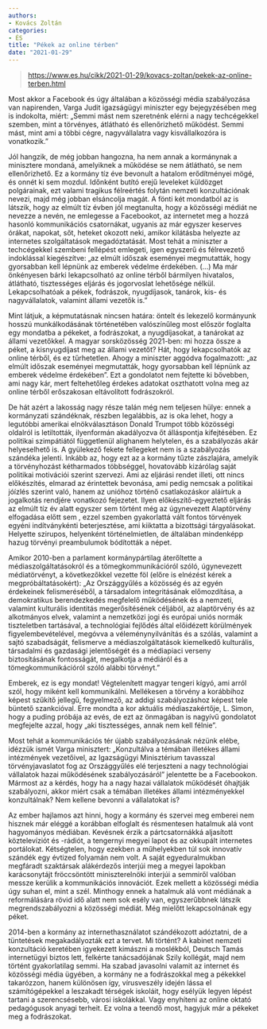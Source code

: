 ```yaml
---
authors:
- Kovács Zoltán
categories:
- ÉS
title: "Pékek az online térben"
date: "2021-01-29"
---
```


> https://www.es.hu/cikk/2021-01-29/kovacs-zoltan/pekek-az-online-terben.html

Most akkor a Facebook és úgy általában a közösségi média szabályozása van napirenden, Varga Judit igazságügyi miniszter egy bejegyzésében meg is indokolta, miért: „Semmi mást nem szeretnénk elérni a nagy techcégekkel szemben, mint a törvényes, átlátható és ellenőrizhető működést. Semmi mást, mint ami a többi cégre, nagyvállalatra vagy kisvállalkozóra is vonatkozik.”

Jól hangzik, de még jobban hangozna, ha nem annak a kormánynak a minisztere mondaná, amelyiknek a működése se nem átlátható, se nem ellenőrizhető. Ez a kormány tíz éve bevonult a hatalom erődítményei mögé, és onnét ki sem mozdul. Időnként butító erejű leveleket küldözget polgárainak, ezt valami tragikus félreértés folytán nemzeti konzultációnak nevezi, majd még jobban elsáncolja magát. A fönti két mondatból az is látszik, hogy az elmúlt tíz évben jól megtanulta, hogy a közösségi médiát ne nevezze a nevén, ne emlegesse a Facebookot, az internetet meg a hozzá hasonló kommunikációs csatornákat, ugyanis az már egyszer keserves órákat, napokat, sőt, heteket okozott neki, amikor kilátásba helyezte az internetes szolgáltatások megadóztatását. Most tehát a miniszter a techcégekkel szembeni fellépést emlegeti, igen egyszerű és félrevezető indoklással kiegészítve: „az elmúlt időszak eseményei megmutatták, hogy gyorsabban kell lépnünk az emberek védelme érdekében. (...) Ma már önkényesen bárki lekapcsolható az online térből bármilyen hivatalos, átlátható, tisztességes eljárás és jogorvoslat lehetősége nélkül. Lekapcsolhatóak a pékek, fodrászok, nyugdíjasok, tanárok, kis- és nagyvállalatok, valamint állami vezetők is.”

Mint látjuk, a képmutatásnak nincsen határa: öntelt és lekezelő kormányunk hosszú munkálkodásának történetében valószínűleg most először foglalta egy mondatba a pékeket, a fodrászokat, a nyugdíjasokat, a tanárokat az állami vezetőkkel. A magyar sorsközösség 2021-ben: mi hozza össze a péket, a kisnyugdíjast meg az állami vezetőt? Hát, hogy lekapcsolhatók az online térből, és ez tűrhetetlen. Ahogy a miniszter aggódva fogalmazott: „az elmúlt időszak eseményei megmutatták, hogy gyorsabban kell lépnünk az emberek védelme érdekében”. Ezt a gondolatot nem fejtette ki bővebben, ami nagy kár, mert feltehetőleg érdekes adatokat oszthatott volna meg az online térből erőszakosan eltávolított fodrászokról.

De hát azért a lakosság nagy része talán még nem teljesen hülye: ennek a kormányzati szándéknak, részben legalábbis, az is oka lehet, hogy a legutóbbi amerikai elnökválasztáson Donald Trumpot több közösségi oldalról is letiltották, ilyenformán akadályozva őt álláspontja kifejtésében. Ez politikai szimpátiától függetlenül alighanem helytelen, és a szabályozás akár helyeselhető is. A gyülekező fekete fellegeket nem is a szabályozás szándéka jelenti. Inkább az, hogy ezt az a kormány tűzte zászlajára, amelyik a törvényhozást kétharmados többséggel, hovatovább kizárólag saját politikai motivációi szerint szervezi. Ami az eljárási rendet illeti, ott nincs előkészítés, elmarad az érintettek bevonása, ami pedig nemcsak a politikai jóízlés szerint való, hanem az unióhoz történő csatlakozáskor aláírtuk a jogalkotás rendjére vonatkozó fejezetet. Ilyen előkészítő-egyeztető eljárás az elmúlt tíz év alatt egyszer sem történt  még az úgynevezett Alaptörvény elfogadása előtt sem , ezzel szemben gyakorlattá vált fontos törvények egyéni indítványkénti beterjesztése, ami kiiktatta a bizottsági tárgyalásokat. Helyette szirupos, helyenként történelmietlen, de általában mindenképp hazug törvényi preambulumok bódították a népet.

Amikor 2010-ben a parlament kormánypártilag áterőltette a médiaszolgáltatásokról és a tömegkommunikációról szóló, úgynevezett médiatörvényt, a következőkkel vezette föl (előre is elnézést kérek a megpróbáltatásokért): „Az Országgyűlés a közösség és az egyén érdekeinek felismeréséből, a társadalom integritásának előmozdítása, a demokratikus berendezkedés megfelelő működésének és a nemzeti, valamint kulturális identitás megerősítésének céljából, az alaptörvény és az alkotmányos elvek, valamint a nemzetközi jogi és európai uniós normák tiszteletben tartásával, a technológiai fejlődés által előidézett körülmények figyelembevételével, megóvva a véleménynyilvánítás és a szólás, valamint a sajtó szabadságát, felismerve a médiaszolgáltatások kiemelkedő kulturális, társadalmi és gazdasági jelentőségét és a médiapiaci verseny biztosításának fontosságát, megalkotja a médiáról és a tömegkommunikációról szóló alábbi törvényt.”

Emberek, ez is egy mondat! Végtelenített magyar tengeri kígyó, ami arról szól, hogy miként kell kommunikálni. Mellékesen a törvény a korábbihoz képest szűkítő jellegű, fegyelmező, az addigi szabályozáshoz képest tele büntető szankcióval. Erre mondta a kor aktuális médiaszakértője, L. Simon, hogy a puding próbája az evés, de ezt az önmagában is nagyívű gondolatot megfejelte azzal, hogy „aki tisztességes, annak nem kell félnie”.

Most tehát a kommunikációs tér újabb szabályozásának nézünk elébe, idézzük ismét Varga minisztert: „Konzultálva a témában illetékes állami intézmények vezetőivel, az Igazságügyi Minisztérium tavasszal törvényjavaslatot fog az Országgyűlés elé terjeszteni a nagy technológiai vállalatok hazai működésének szabályozásáról”  jelentette be a Facebookon. Mármost az a kérdés, hogy ha a nagy hazai vállalatok működését óhajtják szabályozni, akkor miért csak a témában illetékes állami intézményekkel konzultálnak? Nem kellene bevonni a vállalatokat is?

Az ember hajlamos azt hinni, hogy a kormány és szervei meg emberei nem hisznek már eléggé a korábban elfoglalt és résmentesen hatalmuk alá vont hagyományos médiában. Kevésnek érzik a pártcsatornákká aljasított köztelevíziót és -rádiót, a tengernyi megyei lapot és az okkupált internetes portálokat. Kétségtelen, hogy ezekben a műhelyekben túl sok innovatív szándék egy évtized folyamán nem volt. A saját egyeduralmukban megfáradt szaktársak alákérdezős interjúi meg a megyei lapokban karácsonytájt fröccsöntött miniszterelnöki interjúi a semmiről valóban messze kerülik a kommunikációs innovációt. Ezek mellett a közösségi média úgy suhan el, mint a szél. Minthogy ennek a hatalmuk alá vont médiának a reformálására rövid idő alatt nem sok esély van, egyszerűbbnek látszik megrendszabályozni a közösségi médiát. Még mielőtt lekapcsolnának egy péket.

2014-ben a kormány az internethasználatot szándékozott adóztatni, de a tüntetések megakadályozták ezt a tervet. Mi történt? A kabinet nemzeti konzultáció keretében igyekezett kimászni a moslékból, Deutsch Tamás internetügyi biztos lett, felkérte tanácsadójának Szily kollégát, majd nem történt gyakorlatilag semmi. Ha szabad javasolni valamit az internet és közösségi média ügyében, a kormány ne a fodrászokkal meg a pékekkel takarózzon, hanem különösen így, vírusveszély idején lássa el számítógépekkel a leszakadt térségek iskoláit, hogy esélyük legyen lépést tartani a szerencsésebb, városi iskolákkal. Vagy enyhíteni az online oktató pedagógusok anyagi terheit. Ez volna a teendő most, hagyjuk már a pékeket meg a fodrászokat.

